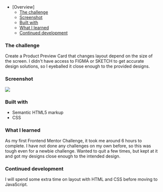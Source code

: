 - [Overview]
  - [The challenge](#the-challenge)
  - [Screenshot](#screenshot)
  - [Built with](#built-with)
  - [What I learned](#what-i-learned)
  - [Continued development](#continued-development)

### The challenge

Create a Product Preview Card that changes layout depend on the size of the screen. I didn't have access to FIGMA or SKETCH to get accurate design solutions, so I eyeballed it close enough to the provided designs.

### Screenshot

![](.images/screenshot.jpg)

### Built with

- Semantic HTML5 markup
- CSS

### What I learned

As my first Frontend Mentor Challenge, it took me around 6 hours to complete. I have not done any challenges on my own before, so this was tough even for a newbie challenge. Wanted to quit a few times, but kept at it and got my designs close enough to the intended design.

### Continued development

I will spend some extra time on layout with HTML and CSS before moving to JavaScript.
